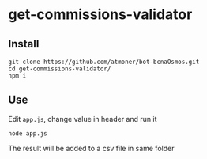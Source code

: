 # get-commissions-validator

## Install

    git clone https://github.com/atmoner/bot-bcnaOsmos.git
    cd get-commissions-validator/
    npm i
    
## Use    
Edit `app.js`, change value in header and run it

    node app.js

The result will be added to a csv file in same folder
